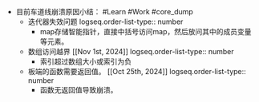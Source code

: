 - 目前车道线崩溃原因小结： #Learn #Work #core_dump
	- 迭代器失效问题
	  logseq.order-list-type:: number
		- map存储智能指针，直接中括号访问map，然后放问其中的成员变量等元素。
	- 数组访问越界 [[Nov 1st, 2024]]
	  logseq.order-list-type:: number
		- 索引超过数组大小或索引为负
	- 板端的函数需要返回值。 [[Oct 25th, 2024]]
	  logseq.order-list-type:: number
		- 函数无返回值导致崩溃。